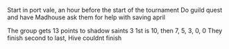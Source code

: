 Start in port vale, an hour before the start of the tournament
Do guild quest and have Madhouse ask them for help with saving april

The group gets 13 points to shadow saints 3 
1st is 10, then 7, 5, 3, 0, 0
They finish second to last, Hive couldnt finish 